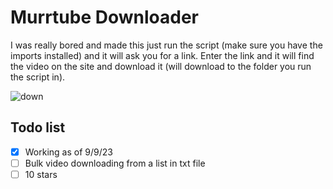 # Murrtube Downloader

I was really bored and made this just run the script (make sure you have the imports installed) and it will ask you for a link. Enter the link and it will find the video on the site and download it (will download to the folder you run the script in).

![down](https://github.com/RainFemboy/murrtube-downloader/assets/144554803/61bbed95-4a9e-467e-82cc-4b2811a28b30)

## Todo list
- [x] Working as of 9/9/23
- [ ] Bulk video downloading from a list in txt file
- [ ] 10 stars
